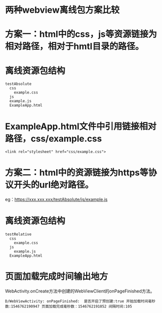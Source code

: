 

两种webview离线包方案比较<br>
====

方案一：html中的css，js等资源链接为相对路径，相对于hmtl目录的路径。<br>
===

离线资源包结构<br>
==
```
testAbsolute
  css
    example.css
  js
  example.js
  ExampleApp.html
```

  
  
ExampleApp.html文件中引用链接相对路径，css/example.css<br>
==
```
<link rel="stylesheet" href="css/example.css">
```
  
  




方案二：html中的资源链接为https等协议开头的url绝对路径。
===
eg：https://xxx.xxx.xxx/testAbsolute/js/example.js

离线资源包结构
==
```
testRelative
  css
    example.css
  js
    example.js
  ExampleApp.html
```
页面加载完成时间输出地方
===
WebActivity.onCreate方法中创建的WebViewClient的onPageFinished方法。
```
D/WebViewActivity: onPageFinished:  是否开启了预创建:true 开始加载时间毫秒数:1546762190947 页面加载完成毫秒数：1546762191052 间隔时间:105
```





